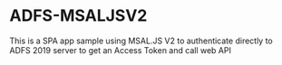 # ADFS-MSALJSV2
This is a SPA app sample using MSAL.JS V2 to authenticate directly to ADFS 2019 server to get an Access Token and call web API
